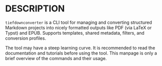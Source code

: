 # DESCRIPTION

`tiefdownconverter` is a CLI tool for managing and converting structured Markdown
projects into nicely formatted outputs like PDF (via LaTeX or Typst) and EPUB.
Supports templates, shared metadata, filters, and conversion profiles.

The tool may have a steep learning curve. It is recommended to read the documentation
and tutorials before using the tool. This manpage is only a brief overview of the
commands and their usage.
